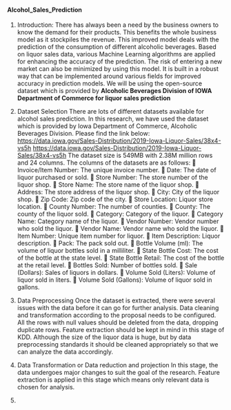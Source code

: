 #### Alcohol_Sales_Prediction
1. Introduction: There has always been a need by the business owners to know the demand for their products. This benefits the whole business model as it stockpiles the revenue. This improved model deals with the prediction of the consumption of different alcoholic beverages. Based on liquor sales data, various Machine Learning algorithms are applied for enhancing the accuracy of the prediction. The risk of entering a new market can also be minimized by using this model. It is built in a robust way that can be implemented around various fields for improved accuracy in prediction models. We will be using the open-source dataset which is provided by <b> Alcoholic Beverages Division of IOWA Department of Commerce for liquor sales prediction </b>

2. Dataset Selection
There are lots of different datasets available for alcohol sales prediction. In this research, we have used the dataset which is provided by Iowa Department of Commerce, Alcoholic Beverages Division. Please find the link below:
<a href="https://data.iowa.gov/Sales-Distribution/2019-Iowa-Liquor-Sales/38x4-vs5h">https://data.iowa.gov/Sales-Distribution/2019-Iowa-Liquor-Sales/38x4-vs5h</a>
https://data.iowa.gov/Sales-Distribution/2019-Iowa-Liquor-Sales/38x4-vs5h
The dataset size is 549MB with 2.38M million rows and 24 columns. The columns of the datasets are as follows:
	Invoice/Item Number: The unique invoice number.
	Date: The date of liquor purchased or sold. 
	Store Number: The store number of the liquor shop.
	Store Name: The store name of the liquor shop.
	Address: The store address of the liquor shop.
	City: City of the liquor shop.
	Zip Code: Zip code of the city.
	Store Location: Liquor store location. 
	County Number: The number of counties.
	County: The county of the liquor sold.
	Category: Category of the liquor.
	Category Name: Category name of the liquor.
	Vendor Number: Vendor number who sold the liquor.
	Vendor Name: Vendor name who sold the liquor.
	Item Number: Unique item number for liquor.
	Item Description: Liquor description.
	Pack: The pack sold out.
	Bottle Volume (ml): The volume of liquor bottles sold in a milliliter. 
	State Bottle Cost: The cost of the bottle at the state level. 
	State Bottle Retail: The cost of the bottle at the retail level.
	Bottles Sold: Number of bottles sold. 
	Sale (Dollars): Sales of liquors in dollars. 
	Volume Sold (Liters): Volume of liquor sold in liters. 
	Volume Sold (Gallons): Volume of liquor sold in gallons.


2. Data Preprocessing
Once the dataset is extracted, there were several issues with the data before it can go for further analysis. Data cleaning and transformation according to the proposal needs to be configured. All the rows with null values should be deleted from the data, dropping duplicate rows. Feature extraction should be kept in mind in this stage of KDD. Although the size of the liquor data is huge, but by data preprocessing standards it should be cleaned appropriately so that we can analyze the data accordingly.

3. Data Transformation or Data reduction and projection
In this stage, the data undergoes major changes to suit the goal of the research. Feature extraction is applied in this stage which means only relevant data is chosen for analysis.

4. 

